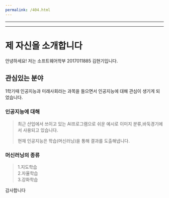 ```yaml
---
permalink: /404.html
---
```

---


---

<h1 id="제-자신을-소개합니다">제 자신을 소개합니다</h1>
<p>안녕하세요! 저는 소프트웨어학부 2017011885 김현기입니다.</p>
<h2 id="관심있는-분야">관심있는 분야</h2>
<p>1학기때 인공지능과 미래사회라는 과목을 들으면서 인공지능에 대해 관심이 생기게 되었습니다.</p>
<h3 id="인공지능에-대해">인공지능에 대해</h3>
<blockquote>
<p>최근 산업에서 쓰이고 있는 AI프로그램으로 쉬운 예시로 이미지 분류,바둑경기에서 사용되고 있습니다.</p>
<p>현재 인공지능은  학습(머신러닝)을 통해 결과를 도출해냅니다.</p>
</blockquote>
<h3 id="머신러닝의-종류">머신러닝의 종류</h3>
<blockquote>
<p>1.지도학습<br>
2.자율학습<br>
3.강화학습</p>
</blockquote>
<p>감사합니다</p>

